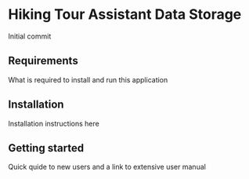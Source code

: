 # Hiking Tour Assistant Data Storage

Initial commit

## Requirements

What is required to install and run this application

## Installation

Installation instructions here


## Getting started

Quick quide to new users and a link to extensive user manual
